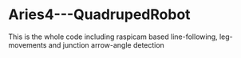# Aries4---QuadrupedRobot
This is the whole code including raspicam based line-following, leg-movements and junction arrow-angle detection
